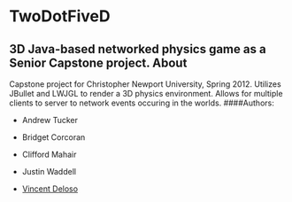 TwoDotFiveD
=========
3D Java-based networked physics game as a Senior Capstone project.
About
-----------
Capstone project for Christopher Newport University, Spring 2012. Utilizes JBullet and LWJGL to render a 3D physics environment. Allows for multiple clients to server to network events occuring in the worlds.
####Authors:
* Andrew Tucker
* Bridget Corcoran
* Clifford Mahair
* Justin Waddell
* [Vincent Deloso]

  [Vincent Deloso]: https://twitter.com/#!/tokume